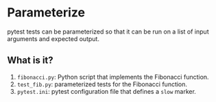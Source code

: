 # Parameterize

pytest tests can be parameterized so that it can be run on a list of input
arguments and expected output.


## What is it?

1. `fibonacci.py`: Python script that implements the Fibonacci function.
1. `test_fib.py`: parameterized tests for the Fibonacci function.
1. `pytest.ini`: pytest configuration file that defines a `slow` marker.

